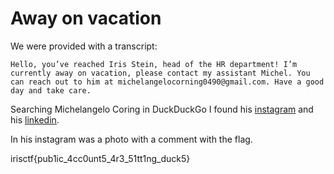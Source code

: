 # Away on vacation

We were provided with a transcript:

```
Hello, you’ve reached Iris Stein, head of the HR department! I’m currently away on vacation, please contact my assistant Michel. You can reach out to him at michelangelocorning0490@gmail.com. Have a good day and take care.
```

Searching Michelangelo Coring in DuckDuckGo I found his [instagram](https://www.instagram.com/michelangelo_corning/) and his [linkedin](https://www.linkedin.com/in/michelangelo-corning-6b1b7a2a4/).

In his instagram was a photo with a comment with the flag.

irisctf{pub1ic_4cc0unt5_4r3_51tt1ng_duck5}
